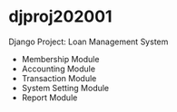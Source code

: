# djproj202001
Django Project: Loan Management System
- Membership Module
- Accounting Module
- Transaction Module
- System Setting Module
- Report Module